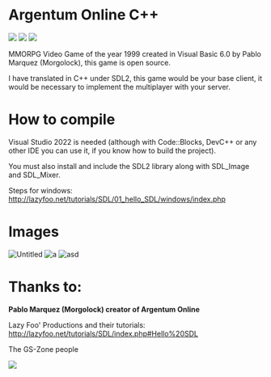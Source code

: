 # Argentum Online C++
<a target="_blank"><img src="https://img.shields.io/badge/Build%20for-Windows_x64-43ca1f.svg"></img></a>
<a target="_blank"><img src="https://img.shields.io/badge/Made%20in-Visual%20Studio-be27e9.svg"></img></a>
<a target="_blank"><img src="https://img.shields.io/badge/License-GNU%20General%20Public%20License%20v3.0-e98227.svg"></img></a>

MMORPG Video Game of the year 1999 created in Visual Basic 6.0 by Pablo Marquez (Morgolock), this game is open source.  

I have translated in C++ under SDL2, this game would be your base client, it would be necessary to implement the multiplayer with your server.

# How to compile
Visual Studio 2022 is needed (although with Code::Blocks, DevC++ or any other IDE you can use it, if you know how to build the project).

You must also install and include the SDL2 library along with SDL_Image and SDL_Mixer.

Steps for windows:
http://lazyfoo.net/tutorials/SDL/01_hello_SDL/windows/index.php

# Images
![Untitled](https://user-images.githubusercontent.com/82490615/181441638-67b6e05a-333a-4879-9b71-0b28ccd54853.png)
![a](https://user-images.githubusercontent.com/82490615/141686424-f6b579a0-5c03-4aa9-826d-0d4c0d9ed17f.png)
![asd](https://user-images.githubusercontent.com/82490615/141686445-5df67c70-f752-4ccb-83f5-f9eb0905c2e7.png)

# Thanks to:
<b>Pablo Marquez (Morgolock) creator of Argentum Online</b>

Lazy Foo' Productions and their tutorials: http://lazyfoo.net/tutorials/SDL/index.php#Hello%20SDL

The GS-Zone people

<a target="_blank" href="https://www.gs-zone.org/"><img src="https://www.gs-zone.org/styles/default/gszone/logo.png"></img></a>
